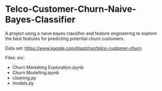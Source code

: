 # Telco-Customer-Churn-Naive-Bayes-Classifier

A project using a naive bayes classifier and feature engineering to explore the best features for predicting potential churn customers.

Data set: https://www.kaggle.com/blastchar/telco-customer-churn

Files:
src:
- Churn Marketing Exploration.ipynb
- Churn Modelling.ipynb
- cleaning.py
- models.py 
